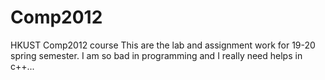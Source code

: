# Comp2012
HKUST Comp2012 course
This are the lab and assignment work for 19-20 spring semester.
I am so bad in programming and I really need helps in c++...
